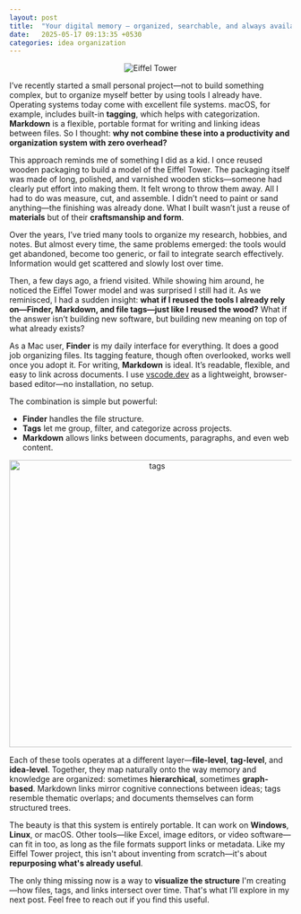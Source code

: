 ```yaml
---
layout: post
title:  "Your digital memory — organized, searchable, and always available"
date:   2025-05-17 09:13:35 +0530
categories: idea organization
---
```


<p align="center">
  <img src="https://github.com/user-attachments/assets/06524d60-4b80-4997-a46c-1a0b8028d014" alt="Eiffel Tower">
</p>

I’ve recently started a small personal project—not to build something complex, but to organize myself better by using tools I already have. Operating systems today come with excellent file systems. macOS, for example, includes built-in **tagging**, which helps with categorization. **Markdown** is a flexible, portable format for writing and linking ideas between files. So I thought: **why not combine these into a productivity and organization system with zero overhead?**

This approach reminds me of something I did as a kid. I once reused wooden packaging to build a model of the Eiffel Tower. The packaging itself was made of long, polished, and varnished wooden sticks—someone had clearly put effort into making them. It felt wrong to throw them away. All I had to do was measure, cut, and assemble. I didn’t need to paint or sand anything—the finishing was already done. What I built wasn’t just a reuse of **materials** but of their **craftsmanship and form**.

Over the years, I’ve tried many tools to organize my research, hobbies, and notes. But almost every time, the same problems emerged: the tools would get abandoned, become too generic, or fail to integrate search effectively. Information would get scattered and slowly lost over time.

Then, a few days ago, a friend visited. While showing him around, he noticed the Eiffel Tower model and was surprised I still had it. As we reminisced, I had a sudden insight: **what if I reused the tools I already rely on—Finder, Markdown, and file tags—just like I reused the wood?** What if the answer isn’t building new software, but building new meaning on top of what already exists?

As a Mac user, **Finder** is my daily interface for everything. It does a good job organizing files. Its tagging feature, though often overlooked, works well once you adopt it. For writing, **Markdown** is ideal. It’s readable, flexible, and easy to link across documents. I use [vscode.dev](https://vscode.dev/) as a lightweight, browser-based editor—no installation, no setup.

The combination is simple but powerful:

* **Finder** handles the file structure.
* **Tags** let me group, filter, and categorize across projects.
* **Markdown** allows links between documents, paragraphs, and even web content.

<p align="center">
  <img width="512" alt="tags" src="https://github.com/user-attachments/assets/b3231fe9-74e3-4849-99e3-395a3aacd20e" />
</p>

Each of these tools operates at a different layer—**file-level**, **tag-level**, and **idea-level**. Together, they map naturally onto the way memory and knowledge are organized: sometimes **hierarchical**, sometimes **graph-based**. Markdown links mirror cognitive connections between ideas; tags resemble thematic overlaps; and documents themselves can form structured trees.

The beauty is that this system is entirely portable. It can work on **Windows**, **Linux**, or macOS. Other tools—like Excel, image editors, or video software—can fit in too, as long as the file formats support links or metadata. Like my Eiffel Tower project, this isn't about inventing from scratch—it's about **repurposing what's already useful**.

The only thing missing now is a way to **visualize the structure** I'm creating—how files, tags, and links intersect over time. That's what I’ll explore in my next post. Feel free to reach out if you find this useful.
